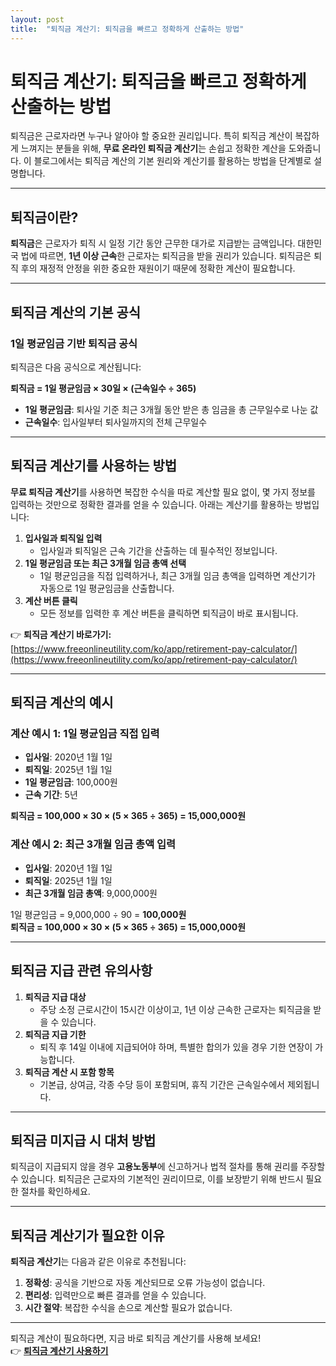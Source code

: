 ```yaml
---
layout: post
title:  "퇴직금 계산기: 퇴직금을 빠르고 정확하게 산출하는 방법"
---
```


# 퇴직금 계산기: 퇴직금을 빠르고 정확하게 산출하는 방법

퇴직금은 근로자라면 누구나 알아야 할 중요한 권리입니다. 특히 퇴직금 계산이 복잡하게 느껴지는 분들을 위해, **무료 온라인 퇴직금 계산기**는 손쉽고 정확한 계산을 도와줍니다. 이 블로그에서는 퇴직금 계산의 기본 원리와 계산기를 활용하는 방법을 단계별로 설명합니다.

---

## 퇴직금이란?

**퇴직금**은 근로자가 퇴직 시 일정 기간 동안 근무한 대가로 지급받는 금액입니다. 대한민국 법에 따르면, **1년 이상 근속**한 근로자는 퇴직금을 받을 권리가 있습니다. 퇴직금은 퇴직 후의 재정적 안정을 위한 중요한 재원이기 때문에 정확한 계산이 필요합니다.

---

## 퇴직금 계산의 기본 공식

### 1일 평균임금 기반 퇴직금 공식
퇴직금은 다음 공식으로 계산됩니다:

**퇴직금 = 1일 평균임금 × 30일 × (근속일수 ÷ 365)**

- **1일 평균임금**: 퇴사일 기준 최근 3개월 동안 받은 총 임금을 총 근무일수로 나눈 값  
- **근속일수**: 입사일부터 퇴사일까지의 전체 근무일수

---

## 퇴직금 계산기를 사용하는 방법

**무료 퇴직금 계산기**를 사용하면 복잡한 수식을 따로 계산할 필요 없이, 몇 가지 정보를 입력하는 것만으로 정확한 결과를 얻을 수 있습니다. 아래는 계산기를 활용하는 방법입니다:

1. **입사일과 퇴직일 입력**  
   - 입사일과 퇴직일은 근속 기간을 산출하는 데 필수적인 정보입니다.
2. **1일 평균임금 또는 최근 3개월 임금 총액 선택**  
   - 1일 평균임금을 직접 입력하거나, 최근 3개월 임금 총액을 입력하면 계산기가 자동으로 1일 평균임금을 산출합니다.
3. **계산 버튼 클릭**  
   - 모든 정보를 입력한 후 계산 버튼을 클릭하면 퇴직금이 바로 표시됩니다.

👉 **퇴직금 계산기 바로가기:**  
[https://www.freeonlineutility.com/ko/app/retirement-pay-calculator/](https://www.freeonlineutility.com/ko/app/retirement-pay-calculator/)

---

## 퇴직금 계산의 예시

### 계산 예시 1: 1일 평균임금 직접 입력
- **입사일**: 2020년 1월 1일  
- **퇴직일**: 2025년 1월 1일  
- **1일 평균임금**: 100,000원  
- **근속 기간**: 5년  

**퇴직금 = 100,000 × 30 × (5 × 365 ÷ 365) = 15,000,000원**

### 계산 예시 2: 최근 3개월 임금 총액 입력
- **입사일**: 2020년 1월 1일  
- **퇴직일**: 2025년 1월 1일  
- **최근 3개월 임금 총액**: 9,000,000원  

1일 평균임금 = 9,000,000 ÷ 90 = **100,000원**  
**퇴직금 = 100,000 × 30 × (5 × 365 ÷ 365) = 15,000,000원**

---

## 퇴직금 지급 관련 유의사항

1. **퇴직금 지급 대상**
   - 주당 소정 근로시간이 15시간 이상이고, 1년 이상 근속한 근로자는 퇴직금을 받을 수 있습니다.
2. **퇴직금 지급 기한**
   - 퇴직 후 14일 이내에 지급되어야 하며, 특별한 합의가 있을 경우 기한 연장이 가능합니다.
3. **퇴직금 계산 시 포함 항목**
   - 기본급, 상여금, 각종 수당 등이 포함되며, 휴직 기간은 근속일수에서 제외됩니다.

---

## 퇴직금 미지급 시 대처 방법

퇴직금이 지급되지 않을 경우 **고용노동부**에 신고하거나 법적 절차를 통해 권리를 주장할 수 있습니다. 퇴직금은 근로자의 기본적인 권리이므로, 이를 보장받기 위해 반드시 필요한 절차를 확인하세요.

---

## 퇴직금 계산기가 필요한 이유

**퇴직금 계산기**는 다음과 같은 이유로 추천됩니다:
1. **정확성**: 공식을 기반으로 자동 계산되므로 오류 가능성이 없습니다.  
2. **편리성**: 입력만으로 빠른 결과를 얻을 수 있습니다.  
3. **시간 절약**: 복잡한 수식을 손으로 계산할 필요가 없습니다.

---

퇴직금 계산이 필요하다면, 지금 바로 퇴직금 계산기를 사용해 보세요!  
👉 **[퇴직금 계산기 사용하기](https://www.freeonlineutility.com/ko/app/retirement-pay-calculator/)**
